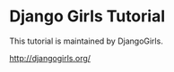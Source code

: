 Django Girls Tutorial
========

This tutorial is maintained by DjangoGirls.

http://djangogirls.org/
